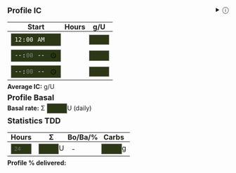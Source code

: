 <!-- markdownlint-disable no-inline-html -->
<details>
  <summary style="cursor: pointer; border-radius: 50%; float: right;">&#9432;</summary>
  <div style="background: purple; margin: 0.5em 0; padding: 0.25em 0.75em;">
    <p>
      What % of profile-indicated insulin did the loop need to deliver?
    </p>
    <p>
      This calculator solves this TDD equation for <code>percent</code>:<br />
      <code>insulin = (carbs / ic + basal * hrs) * (percent / 100)</code>
    </p>
    <p>
      This is a simple check of totals, but it can be useful for quickly
      assessing how closely your basal and IC match reality, especially after a
      sudden change due to exercise or illness.
    </p>
    <p>
      <i>Note: since this is a simple calculation from TDD, it inherently assumes
      "equilibrium" at the start and end of that time. Don't use it on days
      that start or end with highs/lows/IoB/CoB.</i>
    </p>
  </div>
</details>

## Profile IC

| Start                                                        | Hours                         | g/U                                                |
|--------------------------------------------------------------|-------------------------------|----------------------------------------------------|
| <input id="ic-start-0" type="time" readonly value="00:00" /> | <span id="ic-hours-0"></span> | <input id="ic-ratio-0" type="number" step="0.1" /> |
| <input id="ic-start-1" type="time" step="3600" />            | <span id="ic-hours-1"></span> | <input id="ic-ratio-1" type="number" step="0.1" /> |
| <input id="ic-start-2" type="time" step="3600" />            | <span id="ic-hours-2"></span> | <input id="ic-ratio-2" type="number" step="0.1" /> |

**Average IC:** <span id="ic-daily"></span> g/U

## Profile Basal

**Basal rate:** Σ <input id="basal-daily" type="number" />U (daily)

## Statistics TDD

| Hours                                               | Σ                                           | Bo/Ba/% | Carbs                                     |
|-----------------------------------------------------|---------------------------------------------|---------|-------------------------------------------|
| <input id="hours" type="number" placeholder="24" /> | <input id="total-insulin" type="number" />U | -       | <input id="total-carbs" type="number" />g |

**Profile % delivered:** <span id="percent-delivered"></span>

<script>
  function squashAllTimeInputSeconds() {
    document.querySelectorAll('input[type="time"]').forEach(el =>
      el.addEventListener('input', e =>
        e.target.value = e.target.value.replace(/^(\d\d):\d\d$/, '$1:00')
      )
    );
  }

  function bindAllInputsToLocalStorage() {
    document.querySelectorAll('input:not([readonly])').forEach(el => {
      el.value = localStorage.getItem(el.id);
      el.addEventListener('input', ev => {
        localStorage.setItem(el.id, ev.target.value);
      });
    });
  }

  function calcIcScheduleRowHours(slotId) {
    const start = document.getElementById(`ic-start-${slotId}`);
    const end = document.getElementById(`ic-start-${slotId + 1}`);
    const hours = document.getElementById(`ic-hours-${slotId}`);

    const ticksPerHour = 1000 * 60 * 60;
    const startHours = isNaN(start?.valueAsNumber) ? 24 : start.valueAsNumber / ticksPerHour;
    const endHours = isNaN(end?.valueAsNumber) ? 24 : end.valueAsNumber / ticksPerHour;

    return hours.textContent = endHours >= startHours ? endHours - startHours : NaN;
  }

  function calcIcDaily() {
    const hours0 = calcIcScheduleRowHours(0);
    const hours1 = calcIcScheduleRowHours(1);
    const hours2 = calcIcScheduleRowHours(2);
    const avgIc = (
      (hours0 ? hours0 * parseFloat(document.getElementById('ic-ratio-0').value) : 0)
      + (hours1 ? hours1 * parseFloat(document.getElementById('ic-ratio-1').value) : 0)
      + (hours2 ? hours2 * parseFloat(document.getElementById('ic-ratio-2').value) : 0)
    ) / (hours0 + hours1 + hours2);
    return document.getElementById('ic-daily').textContent = Number(avgIc).toFixed(1);
  }

  function calc() {
    const ic = calcIcDaily();
    const basalHourly = parseFloat(document.getElementById('basal-daily').value) / 24;
    const hoursStr = document.getElementById('hours').value;
    const hours = hoursStr ? parseFloat(hoursStr) : 24;
    const totalInsulin = parseFloat(document.getElementById('total-insulin').value);
    const totalCarbs = parseFloat(document.getElementById('total-carbs').value);
    const percentage = 100 * totalInsulin / (totalCarbs / ic + basalHourly * hours);

    document.getElementById('percent-delivered').textContent = Number(percentage).toFixed(0);
  }

  function bindCalc() {
    document.querySelectorAll('input').forEach(el => {
      el.addEventListener('input', ev => calc());
    });
  }

  squashAllTimeInputSeconds();
  bindAllInputsToLocalStorage();
  bindCalc();
  calc();

</script>
<style>
  input:not([type=time]) {
    width: 3.5em;
  }

  span {
    color: violet;
  }

  p {
    margin-top: 0.2em;
    margin-bottom: 0.4em;
  }

  th {
    padding: 0;
  }

  td {
    padding: 0.25em 0.5em;
    white-space: nowrap;
  }

  input {
    background: #2c3815;
    color: white;
    padding: 0.25em 0.5em;
    border: 0.05em solid;
    border-color: grey;
  }

  h1,
  header h1 {
    font-size: 1.5em;
  }

  h2,
  #main_content h2 {
    margin: 0;
    font-size: 1.25em;
  }

  table {
    margin-bottom: 0.4em;
  }

  header {
    margin: 0;
    padding: 0;
    padding-bottom: 0;
  }

  header h2 {
    display: none;
  }

  #downloads {
    display: none;
  }

  #downloads .btn {
    padding: 0.3em 0.7em;
  }
</style>

